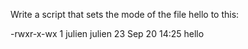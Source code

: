 Write a script that sets the mode of the file hello to this:

-rwxr-x-wx 1 julien julien 23 Sep 20 14:25 hello